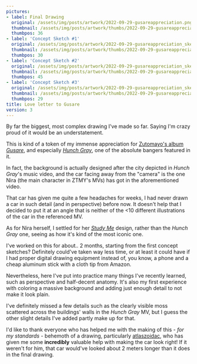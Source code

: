```yaml
---
pictures:
- label: Final Drawing
  original: /assets/img/posts/artwork/2022-09-29-gusareappreciation.png
  thumbnail: /assets/img/posts/artwork/thumbs/2022-09-29-gusareappreciation.jpg
  thumbpos: 36
- label: 'Concept Sketch #1'
  original: /assets/img/posts/artwork/2022-09-29-gusareappreciation_sketch1.jpg
  thumbnail: /assets/img/posts/artwork/thumbs/2022-09-29-gusareappreciation_sketch1.jpg
  thumbpos: 30
- label: 'Concept Sketch #2'
  original: /assets/img/posts/artwork/2022-09-29-gusareappreciation_sketch2.jpg
  thumbnail: /assets/img/posts/artwork/thumbs/2022-09-29-gusareappreciation_sketch2.jpg
  thumbpos: 45
- label: 'Concept Sketch #3'
  original: /assets/img/posts/artwork/2022-09-29-gusareappreciation_sketch3.jpg
  thumbnail: /assets/img/posts/artwork/thumbs/2022-09-29-gusareappreciation_sketch3.jpg
  thumbpos: 29
title: Love letter to Gusare
version: 3
---
```


By far the biggest, most complex drawing I've made so far.
Saying I'm crazy proud of it would be an understatement.

This is kind of a token of my immense appreciation for [Zutomayo's album *Gusare*](), and especially [*Hunch Gray*](), one of the absolute bangers featured in it.

In fact, the background is actually designed after the city depicted in *Hunch Gray*'s music video, and the car facing away from the "camera" is the one Nira (the main character in ZTMY's MVs) has got in the aforementioned video.

That car has given me quite a few headaches for weeks, I had never drawn a car in such detail (and in perspective) before now.
It doesn't help that I decided to put it at an angle that is neither of the <10 different illustrations of the car in the referenced MV.

As for Nira herself, I settled for her [*Study Me*]() design, rather than the *Hunch Gray* one, seeing as how it's kind of the most iconic one. 

I've worked on this for about.. 2 months, starting from the first concept sketches?
Definitely could've taken way less time, or at least it could have if I had proper digital drawing equipment instead of, you know, a phone and a cheap aluminum stick with a cloth tip from Amazon.

Nevertheless, here I've put into practice many things I've recently learned, such as perspective and half-decent anatomy.
It's also my first experience with coloring a massive background and adding just enough detail to not make it look plain.

I've definitely missed a few details such as the clearly visible moss scattered across the buildings' walls in the *Hunch Gray* MV, but I guess the other slight details I've added partly make up for that.

I'd like to thank everyone who has helped me with the making of this - *for my standards* - behemoth of a drawing, particularly [atlaszoidac](https://twitter.com/atlaszoidac/), who has given me some **incredibly** valuable help with making the car look right!
If it weren't for him, that car would've looked about 2 meters longer than it does in the final drawing.
